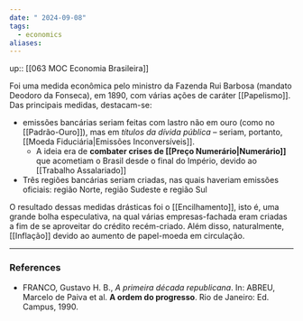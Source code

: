 ```yaml
---
date: " 2024-09-08"
tags:
  - economics
aliases:
---
```


up:: [[063 MOC Economia Brasileira]]

Foi uma medida econômica pelo ministro da Fazenda Rui Barbosa (mandato Deodoro da Fonseca), em 1890, com várias ações de caráter [[Papelismo]]. Das principais medidas, destacam-se:
- emissões bancárias seriam feitas com lastro não em ouro (como no [[Padrão-Ouro]]), mas em *títulos da dívida pública* – seriam, portanto, [[Moeda Fiduciária|Emissões Inconversíveis]]. 
	- A ideia era de **combater crises de [[Preço Numerário|Numerário]]** que acometiam o Brasil desde o final do Império, devido ao [[Trabalho Assalariado]]
- Três regiões bancárias seriam criadas, nas quais haveriam emissões oficiais: região Norte, região Sudeste e região Sul

O resultado dessas medidas drásticas foi o [[Encilhamento]], isto é, uma grande bolha especulativa, na qual várias empresas-fachada eram criadas a fim de se aproveitar do crédito recém-criado. Além disso, naturalmente, [[Inflação]] devido ao aumento de papel-moeda em circulação.

---
### References
- FRANCO, Gustavo H. B., *A primeira década republicana*. In: ABREU, Marcelo de Paiva et al. **A ordem do progresso**. Rio de Janeiro: Ed. Campus, 1990.